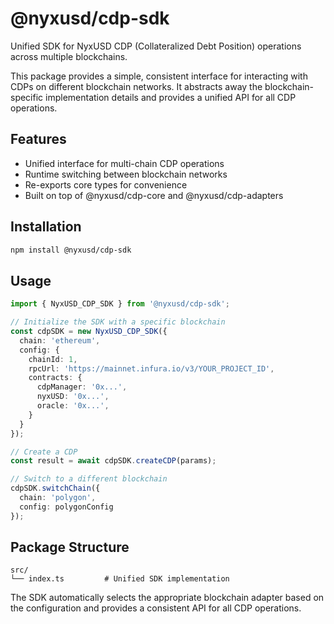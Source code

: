 # @nyxusd/cdp-sdk

Unified SDK for NyxUSD CDP (Collateralized Debt Position) operations across multiple blockchains.

This package provides a simple, consistent interface for interacting with CDPs on different blockchain networks. It abstracts away the blockchain-specific implementation details and provides a unified API for all CDP operations.

## Features

- Unified interface for multi-chain CDP operations
- Runtime switching between blockchain networks
- Re-exports core types for convenience
- Built on top of @nyxusd/cdp-core and @nyxusd/cdp-adapters

## Installation

```bash
npm install @nyxusd/cdp-sdk
```

## Usage

```typescript
import { NyxUSD_CDP_SDK } from '@nyxusd/cdp-sdk';

// Initialize the SDK with a specific blockchain
const cdpSDK = new NyxUSD_CDP_SDK({
  chain: 'ethereum',
  config: {
    chainId: 1,
    rpcUrl: 'https://mainnet.infura.io/v3/YOUR_PROJECT_ID',
    contracts: {
      cdpManager: '0x...',
      nyxUSD: '0x...',
      oracle: '0x...',
    }
  }
});

// Create a CDP
const result = await cdpSDK.createCDP(params);

// Switch to a different blockchain
cdpSDK.switchChain({
  chain: 'polygon',
  config: polygonConfig
});
```

## Package Structure

```
src/
└── index.ts         # Unified SDK implementation
```

The SDK automatically selects the appropriate blockchain adapter based on the configuration and provides a consistent API for all CDP operations.